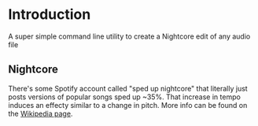 # Introduction

A super simple command line utility to create a Nightcore edit of any audio file

## Nightcore

There's some Spotify account called "sped up nightcore" that literally just posts versions of 
popular songs sped up ~35%. That increase in tempo induces an effecty similar to a change in pitch. 
More info can be found on the [Wikipedia page](https://en.wikipedia.org/wiki/Nightcore).
